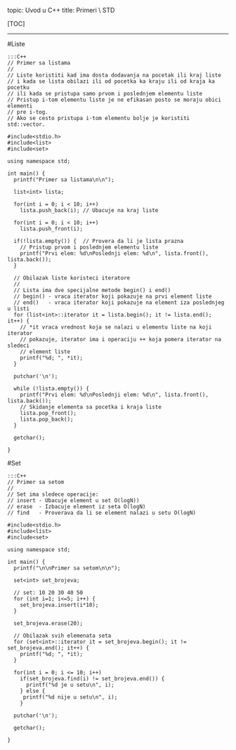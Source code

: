 topic: Uvod u C++
title: Primeri \ STD

[TOC]

---

#Liste

	:::C++
	// Primer sa listama 
	//
	// Liste koristiti kad ima dosta dodavanja na pocetak ili kraj liste
	// i kada se lista obilazi ili od pocetka ka kraju ili od kraja ka pocetku
	// ili kada se pristupa samo prvom i poslednjem elementu liste
	// Pristup i-tom elementu liste je ne efikasan posto se moraju obici elementi 
	// pre i-tog. 
	// Ako se cesto pristupa i-tom elementu bolje je koristiti std::vector.

	#include<stdio.h>
	#include<list>
	#include<set>
	
	using namespace std;
	
	int main() {
	  printf("Primer sa listama\n\n");
	
	  list<int> lista;
	
	  for(int i = 0; i < 10; i++) 
	    lista.push_back(i); // Ubacuje na kraj liste
	
	  for(int i = 0; i < 10; i++) 
	    lista.push_front(i);
	
	  if(!lista.empty()) {  // Provera da li je lista prazna 
	    // Pristup prvom i poslednjem elementu liste
	    printf("Prvi elem: %d\nPoslednji elem: %d\n", lista.front(), lista.back());
	  }
	
	  // Obilazak liste koristeci iteratore
	  //
	  // Lista ima dve specijalne metode begin() i end()
	  // begin() - vraca iterator koji pokazuje na prvi element liste
	  // end()   - vraca iterator koji pokazuje na element iza poslednjeg u listi
	  for (list<int>::iterator it = lista.begin(); it != lista.end(); it++) {
	    // *it vraca vrednost koja se nalazi u elementu liste na koji iterator
	    // pokazuje, iterator ima i operaciju ++ koja pomera iterator na sledeci
	    // element liste
	    printf("%d; ", *it);
	  }
	
	  putchar('\n');
	
	  while (!lista.empty()) {
	    printf("Prvi elem: %d\nPoslednji elem: %d\n", lista.front(), lista.back());
	    // Skidanje elementa sa pocetka i kraja liste
	    lista.pop_front();
	    lista.pop_back();
	  }
	
	  getchar();
	
	}

#Set

	:::C++
	// Primer sa setom
	//
	// Set ima sledece operacije:
	// insert - Ubacuje element u set O(logN))
	// erase  - Izbacuje element iz seta O(logN)
	// find   - Proverava da li se element nalazi u setu O(logN)
	
	#include<stdio.h>
	#include<list>
	#include<set>
	
	using namespace std;
	
	int main() {
	  printf("\n\nPrimer sa setom\n\n");
	
	  set<int> set_brojeva;
	
	  // set: 10 20 30 40 50
	  for (int i=1; i<=5; i++) {
	    set_brojeva.insert(i*10);    
	  }
	
	  set_brojeva.erase(20);
	
	  // Obilazak svih elemenata seta
	  for (set<int>::iterator it = set_brojeva.begin(); it != set_brojeva.end(); it++) {
	    printf("%d; ", *it);
	  }
	
	  for(int i = 0; i <= 10; i++)
	    if(set_brojeva.find(i) != set_brojeva.end()) {
	      printf("%d je u setu\n", i);
	    } else {
	     printf("%d nije u setu\n", i);
	    }
	
	  putchar('\n');
	
	  getchar();
	
	}
